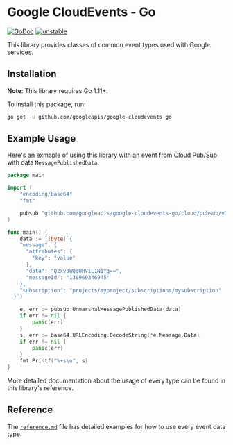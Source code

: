 # Google CloudEvents - Go

[![GoDoc](https://img.shields.io/badge/go-documentation-blue.svg?style=flat-square)](https://pkg.go.dev/mod/github.com/googleapis/google-cloudevents-go) [![unstable](http://badges.github.io/stability-badges/dist/unstable.svg)](http://github.com/badges/stability-badges)


This library provides classes of common event types used with Google services.

## Installation

**Note**: This library requires Go 1.11+.

To install this package, run:

``` sh
go get -u github.com/googleapis/google-cloudevents-go
```

## Example Usage

Here's an exmaple of using this library with an event from Cloud Pub/Sub with data `MessagePublishedData`.

```go
package main

import (
	"encoding/base64"
	"fmt"

	pubsub "github.com/googleapis/google-cloudevents-go/cloud/pubsub/v1"
)

func main() {
	data := []byte(`{
    "message": {
      "attributes": {
        "key": "value"
      },
      "data": "Q2xvdWQgUHViL1N1Yg==",
      "messageId": "136969346945"
    },
    "subscription": "projects/myproject/subscriptions/mysubscription"
  }`)

	e, err := pubsub.UnmarshalMessagePublishedData(data)
	if err != nil {
		panic(err)
	}
	s, err := base64.URLEncoding.DecodeString(*e.Message.Data)
	if err != nil {
		panic(err)
	}
	fmt.Printf("%+s\n", s)
}

```

More detailed documentation about the usage of every type can be found in this library's reference.

## Reference

The [`reference.md`](reference.md) file has detailed examples for how to use every event data type.
